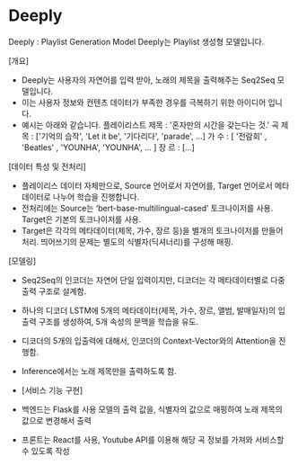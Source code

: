 # Deeply
Deeply : Playlist Generation Model
Deeply는 Playlist 생성형 모델입니다.

[개요]
- Deeply는 사용자의 자연어를 입력 받아, 노래의 제목을 출력해주는 Seq2Seq 모델입니다.
- 이는 사용자 정보와 컨텐츠 데이터가 부족한 경우를 극복하기 위한 아이디어 입니다.
- 예시는 아래와 같습니다.
  플레이리스트 제목 : '혼자만의 시간을 갖는다는 것.'
  곡 제목 : ['기억의 습작', 'Let it be', '기다리다', 'parade', ...]
  가   수 : [  '전람회' ,   'Beatles' ,  'YOUNHA',  'YOUNHA', ... ]
  장   르 : [...]

[데이터 특성 및 전처리]
-  플레이리스 데이터 자체만으로, Source 언어로서 자연어를, Target 언어로서 메타데이터로 나누어 학습을 진행합니다.
- 전처리에는 Source는 ‘bert-base-multilingual-cased’ 토크나이저를 사용. Target은 기본의 토크나이저를 사용.
- Target은 각각의 메타데이터(제목, 가수, 장르 등)을 별개의 토크나이저를 만들어 처리. 띄어쓰기의 문제는 별도의 식별자(딕셔너리)를 구성해 매핑.

[모델링]
- Seq2Seq의 인코더는 자연어 단일 입력이지만, 디코더는 각 메타데이터별로 다중출력 구조로 설계함.
- 하나의 디코더 LSTM에 5개의 메타데이터(제목, 가수, 장르, 앨범, 발매일자)의 입출력 구조를 생성하여, 5개 속성의 문맥을 학습을 유도.
- 디코더의 5개의 입출력에 대해서, 인코더의 Context-Vector와의 Attention을 진행함.
- Inference에서는 노래 제목만을 출력하도록 함.

- [서비스 기능 구현]
- 백엔드는 Flask를 사용 모델의 출력 값을, 식별자의 값으로 매핑하여 노래 제목의 값으로 변경해서 출력
- 프론트는 React를 사용, Youtube API를 이용해 해당 곡 정보를 가져와 서비스할 수 있도록 작성
